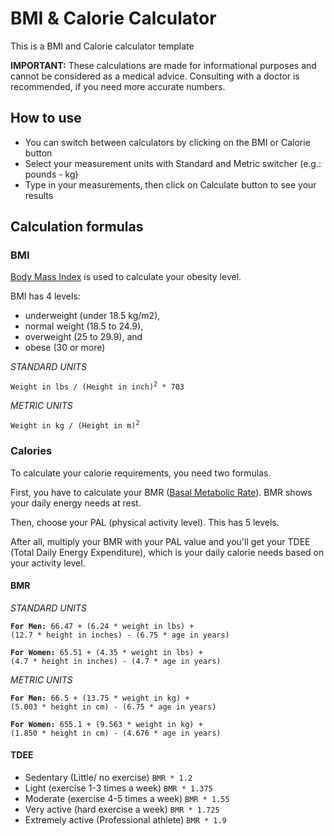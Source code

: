 # BMI & Calorie Calculator

This is a BMI and Calorie calculator template

**IMPORTANT:** These calculations are made for informational purposes and cannot be considered as a medical advice.
Consulting with a doctor is recommended, if you need more accurate numbers.

 ## How to use

- You can switch between calculators by clicking on the BMI or Calorie button
- Select your measurement units with Standard and Metric switcher (e.g.: pounds - kg)
- Type in your measurements, then click on Calculate button to see your results

## Calculation formulas

### BMI

[Body Mass Index](https://en.wikipedia.org/wiki/Body_mass_index) is used to calculate your obesity level.

BMI has 4 levels:
- underweight (under 18.5 kg/m2), 
- normal weight (18.5 to 24.9), 
- overweight (25 to 29.9), and 
- obese (30 or more)

_STANDARD UNITS_

<code>Weight in lbs / (Height in inch)<sup>2</sup> * 703</code>

_METRIC UNITS_

<code>Weight in kg / (Height in m)<sup>2</sup></code>

### Calories

To calculate your calorie requirements, you need two formulas.

First, you have to calculate your BMR ([Basal Metabolic Rate](https://en.wikipedia.org/wiki/Basal_metabolic_rate)).
BMR shows your daily energy needs at rest.

Then, choose your PAL (physical activity level). This has 5 levels.

After all, multiply your BMR with your PAL value and you'll get your TDEE (Total Daily Energy Expenditure), which is your daily calorie needs based on your activity level.

#### BMR

_STANDARD UNITS_

<code>**For Men:** 66.47 + (6.24 * weight in lbs) + (12.7 * height in inches) - (6.75 * age in years)</code>

<code>**For Women:** 65.51 + (4.35 * weight in lbs) + (4.7 * height in inches) - (4.7 * age in years)</code>


_METRIC UNITS_

<code>**For Men:** 66.5 + (13.75 * weight in kg) + (5.003 * height in cm) - (6.75 * age in years)</code>

<code>**For Women:** 655.1 + (9.563 * weight in kg) + (1.850 * height in cm) - (4.676 * age in years)</code>

#### TDEE

- Sedentary (Little/ no exercise) `BMR * 1.2`
- Light (exercise 1-3 times  a week) `BMR * 1.375`
- Moderate (exercise 4-5 times a week) `BMR * 1.55`
- Very active (hard exercise a week) `BMR * 1.725`
- Extremely active (Professional athlete) `BMR * 1.9`
